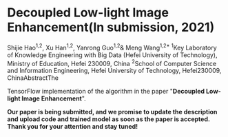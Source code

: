 # Decoupled Low-light Image Enhancement(In submission, 2021)
Shijie Hao<sup>1,2</sup>, Xu Han<sup>1,2</sup>, Yanrong Guo<sup>1,2</sup>& Meng Wang<sup>1,2*</sup>
<sup>1</sup>Key Laboratory of Knowledge Engineering with Big Data (Hefei University of Technology), Ministry of Education, Hefei 230009, China
<sup>2</sup>School of Computer Science and Information Engineering, Hefei University of Technology, Hefei230009, ChinaAbstractThe

TensorFlow implementation of the algorithm in the paper "**Decoupled Low-light Image Enhancement**".

**Our paper is being submitted, and we promise to update the description and upload code and trained model as soon as the paper is accepted. Thank you for your attention and stay tuned!**
